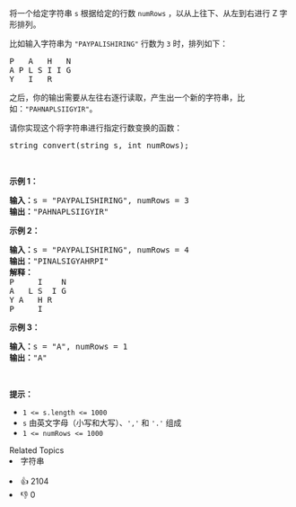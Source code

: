 <p>将一个给定字符串 <code>s</code> 根据给定的行数 <code>numRows</code> ，以从上往下、从左到右进行&nbsp;Z 字形排列。</p>

<p>比如输入字符串为 <code>"PAYPALISHIRING"</code>&nbsp;行数为 <code>3</code> 时，排列如下：</p>

<pre>
P   A   H   N
A P L S I I G
Y   I   R</pre>

<p>之后，你的输出需要从左往右逐行读取，产生出一个新的字符串，比如：<code>"PAHNAPLSIIGYIR"</code>。</p>

<p>请你实现这个将字符串进行指定行数变换的函数：</p>

<pre>
string convert(string s, int numRows);</pre>

<p>&nbsp;</p>

<p><strong>示例 1：</strong></p>

<pre>
<strong>输入：</strong>s = "PAYPALISHIRING", numRows = 3
<strong>输出：</strong>"PAHNAPLSIIGYIR"
</pre>

<strong>示例 2：</strong>

<pre>
<strong>输入：</strong>s = "PAYPALISHIRING", numRows = 4
<strong>输出：</strong>"PINALSIGYAHRPI"
<strong>解释：</strong>
P     I    N
A   L S  I G
Y A   H R
P     I
</pre>

<p><strong>示例 3：</strong></p>

<pre>
<strong>输入：</strong>s = "A", numRows = 1
<strong>输出：</strong>"A"
</pre>

<p>&nbsp;</p>

<p><strong>提示：</strong></p>

<ul> 
 <li><code>1 &lt;= s.length &lt;= 1000</code></li> 
 <li><code>s</code> 由英文字母（小写和大写）、<code>','</code> 和 <code>'.'</code> 组成</li> 
 <li><code>1 &lt;= numRows &lt;= 1000</code></li> 
</ul>

<div><div>Related Topics</div><div><li>字符串</li></div></div><br><div><li>👍 2104</li><li>👎 0</li></div>